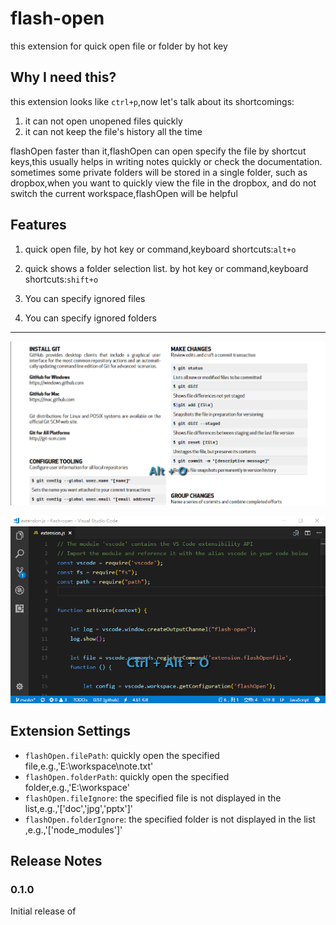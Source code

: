 # flash-open

this extension for quick open file or folder by hot key

## Why I need this?
this extension looks like `ctrl+p`,now let's talk about its shortcomings:  
1. it can not open unopened files quickly  
1. it can not keep the file's history all the time  

 flashOpen faster than it,flashOpen can open specify the file by shortcut keys,this usually helps in writing notes quickly or check the documentation.  
 sometimes some private folders will be stored in a single folder, such as dropbox,when you want to quickly view the file in the dropbox, and do not switch the current workspace,flashOpen will be helpful

## Features

1. quick open file, by hot key or command,keyboard shortcuts:`alt+o`
	
1. quick shows a folder selection list. by hot key or command,keyboard shortcuts:`shift+o`
	
1. You can specify ignored files
    
1. You can specify ignored folders

-----------------------------------

![](https://raw.githubusercontent.com/baixiaoyu2997/Flash-Open/master/image/quickOpenFile.gif)  

![](https://raw.githubusercontent.com/baixiaoyu2997/Flash-Open/master/image/openFolder.gif)

## Extension Settings

* `flashOpen.filePath`: quickly open the specified file,e.g.,'E:\workspace\note.txt'
* `flashOpen.folderPath`: quickly open the specified folder,e.g.,'E:\workspace'
* `flashOpen.fileIgnore`: the specified file is not displayed in the list,e.g.,'['doc','jpg','pptx']'
* `flashOpen.folderIgnore`: the specified folder is not displayed in the list ,e.g.,'['node_modules']'

## Release Notes

### 0.1.0

Initial release of
